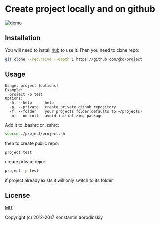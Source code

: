 # Create project locally and on github

![demo](https://github.com/gko/project/raw/master/demo.gif)

## Installation

You will need to install [hub](https://github.com/github/hub) to use it.
Then you need to clone repo:
```bash
git clone --recursive --depth 1 https://github.com/gko/project
```

## Usage
```
Usage: project [options]
Example:
  project -p test
Options:
  -h, --help      help
  -p, --private   create private github repository
  -f, --folder    your projects folder(defaults to ~/projects)
  -n, --no-init   avoid initializing package
```

Add it to .bashrc or .zshrc:
```bash
source ./project/project.sh
```
then to create public repo:
```bash
project test
```

create private repo:
```bash
project -p test
```

if project already exists it will only switch to its folder

## License

[MIT](http://opensource.org/licenses/MIT)

Copyright (c) 2012-2017 Konstantin Gorodinskiy
